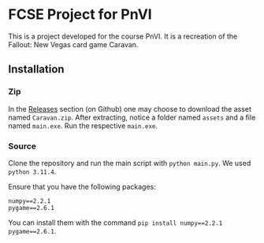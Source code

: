 # FCSE Project for PnVI
This is a project developed for the course PnVI. It is a recreation of the Fallout: New Vegas card game Caravan.

## Installation
### Zip
In the [Releases](https://github.com/peaceGiant/Caravan/releases) section (on Github) one may choose to download the asset named `Caravan.zip`. After extracting, notice a folder named `assets` and a file named `main.exe`. Run the respective `main.exe`.

### Source
Clone the repository and run the main script with `python main.py`. We used `python 3.11.4`.

Ensure that you have the following packages:
```
numpy==2.2.1
pygame==2.6.1
```

You can install them with the command `pip install numpy==2.2.1 pygame==2.6.1`.
